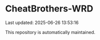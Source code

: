 # CheatBrothers-WRD

Last updated: 2025-06-26 13:53:16

This repository is automatically maintained.
